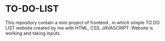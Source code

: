 # TO-DO-LIST
This repository contain a mini project of frontend , in which simple TO DO LIST website created by me with HTML, CSS, JAVASCRIPT. Website is working and taking inputs. 
